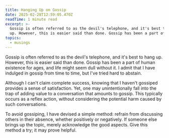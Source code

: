 ```yaml
---
title: Hanging Up on Gossip
date: 2025-02-28T12:59:05.470Z
readTime: 1 minute read
excerpt: >-
  Gossip is often referred to as the devil's telephone, and it's best to hang
  up. However, this is easier said than done. Gossip has been a part of huma...
topics:
  - musings
---
```

Gossip is often referred to as the devil's telephone, and it's best to hang up. However, this is easier said than done. Gossip has been a part of human existence for ages, and life might seem dull without it. I admit that I have indulged in gossip from time to time, but I've tried hard to abstain.
 
 Although I can't claim complete success, knowing that I haven't gossiped provides a sense of satisfaction. Yet, one may unintentionally fall into the trap of adding value to a conversation that amounts to gossip. This typically occurs as a reflex action, without considering the potential harm caused by such conversations.
 
 To avoid gossiping, I have devised a simple method: refrain from discussing others in their absence, whether positively or negatively. If someone else brings up the topic, merely acknowledge the good aspects. Give this method a try; it may prove helpful.
